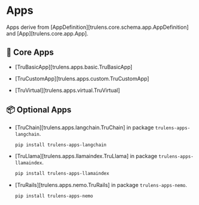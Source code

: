 # Apps

Apps derive from [AppDefinition][trulens.core.schema.app.AppDefinition] and
[App][trulens.core.app.App].

## 🦑 Core Apps

- [TruBasicApp][trulens.apps.basic.TruBasicApp]

- [TruCustomApp][trulens.apps.custom.TruCustomApp]

- [TruVirtual][trulens.apps.virtual.TruVirtual]

## 📦 Optional Apps

- [TruChain][trulens.apps.langchain.TruChain] in package `trulens-apps-langchain`.

    ```bash
    pip install trulens-apps-langchain
    ```

- [TruLlama][trulens.apps.llamaindex.TruLlama] in package `trulens-apps-llamaindex`.

    ```bash
    pip install trulens-apps-llamaindex
    ```

- [TruRails][trulens.apps.nemo.TruRails] in package `trulens-apps-nemo`.

    ```bash
    pip install trulens-apps-nemo
    ```
